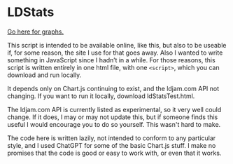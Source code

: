 # LDStats

[Go here for graphs.](https://jcourt325.github.io/LDStats/)

This script is intended to be available online, like this, but also to be useable if, for some reason, the site I use for that goes away. Also I wanted to write something in JavaScript since I hadn’t in a while. For those reasons, this script is written entirely in one html file, with one `<script>`, which you can download and run locally.

It depends only on Chart.js continuing to exist, and the ldjam.com API not changing. If you want to run it locally, download ldStatsTest.html.

The ldjam.com API is currently listed as experimental, so it very well could change. If it does, I may or may not update this, but if someone finds this useful I would encourage you to do so yourself. This wasn't hard to make.

The code here is written lazily, not intended to conform to any particular style, and I used ChatGPT for some of the basic Chart.js stuff. I make no promises that the code is good or easy to work with, or even that it works.
